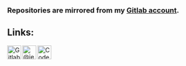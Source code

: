 ### Repositories are mirrored from my [Gitlab account](https://gitlab.com/users/imsofi/projects).

## Links:
[<img align="left" alt="Gitlab: imsofi" width="32px" src="https://cdn.jsdelivr.net/npm/simple-icons@3/icons/gitlab.svg" />][gitlab]
[<img align="left" alt="@jex@fosstodon.org" width="32px" src="https://cdn.jsdelivr.net/npm/simple-icons@3/icons/mastodon.svg" />][mastodon]
[<img align="left" alt="CodeWars: imsofi" width="32px" src="https://cdn.jsdelivr.net/npm/simple-icons@3/icons/codewars.svg" />][codewars]

[gitlab]: https://gitlab.com/imsofi
[mastodon]: https://fosstodon.org/@jex
[codewars]: https://www.codewars.com/users/imsofi
